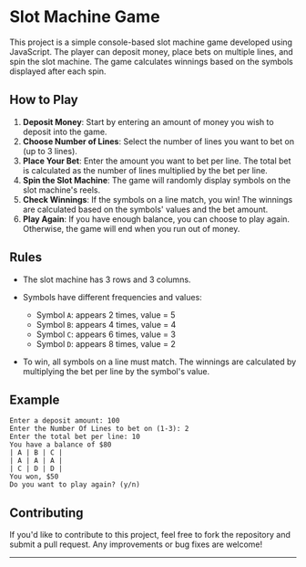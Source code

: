 # Slot Machine Game

This project is a simple console-based slot machine game developed using JavaScript. The player can deposit money, place bets on multiple lines, and spin the slot machine. The game calculates winnings based on the symbols displayed after each spin.

## How to Play

1. **Deposit Money**: Start by entering an amount of money you wish to deposit into the game.
2. **Choose Number of Lines**: Select the number of lines you want to bet on (up to 3 lines).
3. **Place Your Bet**: Enter the amount you want to bet per line. The total bet is calculated as the number of lines multiplied by the bet per line.
4. **Spin the Slot Machine**: The game will randomly display symbols on the slot machine's reels.
5. **Check Winnings**: If the symbols on a line match, you win! The winnings are calculated based on the symbols' values and the bet amount.
6. **Play Again**: If you have enough balance, you can choose to play again. Otherwise, the game will end when you run out of money.

## Rules

- The slot machine has 3 rows and 3 columns.
- Symbols have different frequencies and values:
  - Symbol `A`: appears 2 times, value = 5
  - Symbol `B`: appears 4 times, value = 4
  - Symbol `C`: appears 6 times, value = 3
  - Symbol `D`: appears 8 times, value = 2

- To win, all symbols on a line must match. The winnings are calculated by multiplying the bet per line by the symbol's value.


## Example

```
Enter a deposit amount: 100
Enter the Number Of Lines to bet on (1-3): 2
Enter the total bet per line: 10
You have a balance of $80
| A | B | C |
| A | A | A |
| C | D | D |
You won, $50
Do you want to play again? (y/n)
```


## Contributing

If you'd like to contribute to this project, feel free to fork the repository and submit a pull request. Any improvements or bug fixes are welcome!

---
